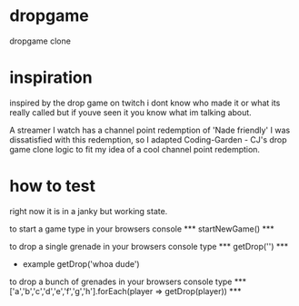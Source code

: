 # dropgame
dropgame clone

# inspiration
inspired by the drop game on twitch i dont know who made it or what its really called but if 
youve seen it you know what im talking about.

A streamer I watch has a channel point redemption of 'Nade friendly' I was dissatisfied with this redemption, 
so I adapted Coding-Garden - CJ's drop game clone logic to fit my idea of a cool channel point redemption.

# how to test
right now it is in a janky but working state.

to start a game type in your browsers console *** startNewGame() ***

to drop a single grenade in your browsers console type *** getDrop('<any String>') ***
  - example getDrop('whoa dude')
  
to drop a bunch of grenades in your browsers console type *** ['a','b','c','d','e','f','g','h'].forEach(player => getDrop(player)) ***
